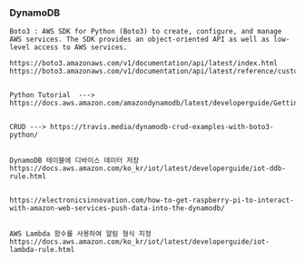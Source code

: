 ### DynamoDB

    Boto3 : AWS SDK for Python (Boto3) to create, configure, and manage AWS services. The SDK provides an object-oriented API as well as low-level access to AWS services.

    https://boto3.amazonaws.com/v1/documentation/api/latest/index.html
    https://boto3.amazonaws.com/v1/documentation/api/latest/reference/customizations/dynamodb.html


    Python Tutorial  ---> https://docs.aws.amazon.com/amazondynamodb/latest/developerguide/GettingStarted.Python.html


    CRUD ---> https://travis.media/dynamodb-crud-examples-with-boto3-python/


    DynamoDB 테이블에 디바이스 데이터 저장    
    https://docs.aws.amazon.com/ko_kr/iot/latest/developerguide/iot-ddb-rule.html


    https://electronicsinnovation.com/how-to-get-raspberry-pi-to-interact-with-amazon-web-services-push-data-into-the-dynamodb/


    AWS Lambda 함수를 사용하여 알림 형식 지정
    https://docs.aws.amazon.com/ko_kr/iot/latest/developerguide/iot-lambda-rule.html
